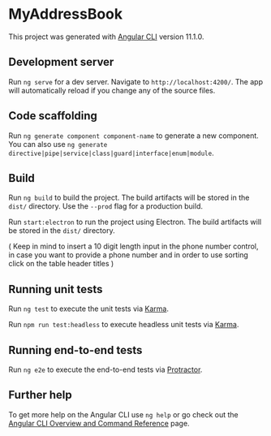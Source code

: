 # MyAddressBook

This project was generated with [Angular CLI](https://github.com/angular/angular-cli) version 11.1.0.

## Development server

Run `ng serve` for a dev server. Navigate to `http://localhost:4200/`. The app will automatically reload if you change any of the source files.

## Code scaffolding

Run `ng generate component component-name` to generate a new component. You can also use `ng generate directive|pipe|service|class|guard|interface|enum|module`.

## Build

Run `ng build` to build the project. The build artifacts will be stored in the `dist/` directory. Use the `--prod` flag for a production build.

Run `start:electron` to run the project using Electron. The build artifacts will be stored in the `dist/` directory.

( Keep in mind to insert a 10 digit length input in the phone number control, in case you want to provide a phone number and in order to use sorting click on the table header titles )

## Running unit tests

Run `ng test` to execute the unit tests via [Karma](https://karma-runner.github.io).

Run `npm run test:headless` to execute headless unit tests via [Karma](https://karma-runner.github.io).

## Running end-to-end tests

Run `ng e2e` to execute the end-to-end tests via [Protractor](http://www.protractortest.org/).

## Further help

To get more help on the Angular CLI use `ng help` or go check out the [Angular CLI Overview and Command Reference](https://angular.io/cli) page.
